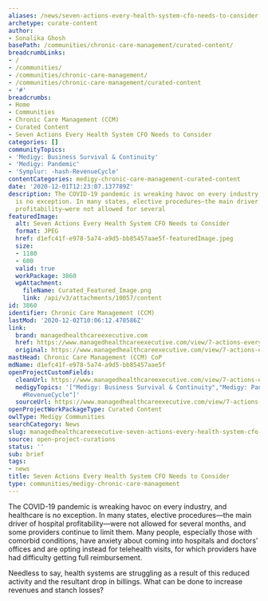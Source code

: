 ```yaml
---
aliases: /news/seven-actions-every-health-system-cfo-needs-to-consider
archetype: curate-content
author:
- Sonalika Ghosh
basePath: /communities/chronic-care-management/curated-content/
breadcrumbLinks:
- /
- /communities/
- /communities/chronic-care-management/
- /communities/chronic-care-management/curated-content
- '#'
breadcrumbs:
- Home
- Communities
- Chronic Care Management (CCM)
- Curated Content
- Seven Actions Every Health System CFO Needs to Consider
categories: []
communityTopics:
- 'Medigy: Business Survival & Continuity'
- 'Medigy: Pandemic'
- 'Symplur: -hash-RevenueCycle'
contentCategories: medigy-chronic-care-management-curated-content
date: '2020-12-01T12:23:07.137789Z'
description: The COVID-19 pandemic is wreaking havoc on every industry, and healthcare
  is no exception. In many states, elective procedures—the main driver of hospital
  profitability—were not allowed for several
featuredImage:
  alt: Seven Actions Every Health System CFO Needs to Consider
  format: JPEG
  href: d1efc41f-e978-5a74-a9d5-bb85457aae5f-featuredImage.jpeg
  size:
  - 1180
  - 600
  valid: true
  workPackage: 3860
  wpAttachment:
    fileName: Curated_Featured_Image.png
    link: /api/v3/attachments/10057/content
id: 3860
identifier: Chronic Care Management (CCM)
lastMod: '2020-12-02T10:06:12.478586Z'
link:
  brand: managedhealthcareexecutive.com
  href: https://www.managedhealthcareexecutive.com/view/7-actions-every-health-system-cfo-needs-to-consider
  original: https://www.managedhealthcareexecutive.com/view/7-actions-every-health-system-cfo-needs-to-consider
mastHead: Chronic Care Management (CCM) CoP
mdName: d1efc41f-e978-5a74-a9d5-bb85457aae5f
openProjectCustomFields:
  cleanUrl: https://www.managedhealthcareexecutive.com/view/7-actions-every-health-system-cfo-needs-to-consider
  medigyTopics: '["Medigy: Business Survival & Continuity","Medigy: Pandemic","Symplur:
    #RevenueCycle"]'
  sourceUrl: https://www.managedhealthcareexecutive.com/view/7-actions-every-health-system-cfo-needs-to-consider
openProjectWorkPackageType: Curated Content
owlType: Medigy Communities
searchCategory: News
slug: managedhealthcareexecutive-seven-actions-every-health-system-cfo-needs-to-consider
source: open-project-curations
status: ''
sub: brief
tags:
- news
title: Seven Actions Every Health System CFO Needs to Consider
type: communities/medigy-chronic-care-management
---
```


<p>The COVID-19 pandemic is wreaking havoc on every industry, and healthcare is no exception. In many states, elective procedures—the main driver of hospital profitability—were not allowed for several months, and some providers continue to limit them. Many people, especially those with comorbid conditions, have anxiety about coming into hospitals and doctors’ offices and are opting instead for telehealth visits, for which providers have had difficulty getting full reimbursement.</p><p>Needless to say, health systems are struggling as a result of this reduced activity and the resultant drop in billings. What can be done to increase revenues and stanch losses?&nbsp;</p>
